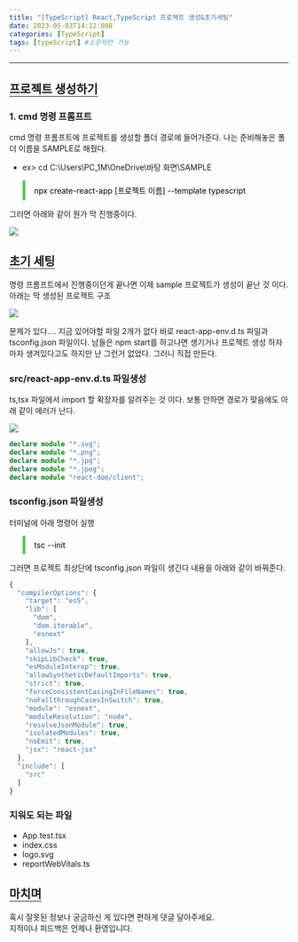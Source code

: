 ```yaml
---
title: "[TypeScript] React,TypeScript 프로젝트 생성&초기세팅"
date: 2023-05-03T14:12:000
categories: [TypeScript]
tags: [typeScript] #소문자만 가능
---
```


---

## <b style="border-bottom:2px solid gray">프로젝트 생성하기</b>

### <b>1. cmd 명령 프롬프트</b>

<span>cmd 명령 프롬프트에 프로젝트를 생성할 폴더 경로에 들어가준다. 나는 준비해놓은 폴더 이름을 SAMPLE로 해줬다.</span><br/>

- ex> cd C:\Users\PC_1M\OneDrive\바탕 화면\SAMPLE

<blockquote style="color:black; padding: 0.5rem 1rem; border-left: 5px solid #5cc55b;">
    <span>npx create-react-app [프로젝트 이름] --template typescript</span>
</blockquote>

<p>그러면 아래와 같이 뭔가 막 진행중이다.</p>

<img src="https://user-images.githubusercontent.com/88264006/235838814-467e3985-2f53-4ef8-b9c9-5f126e81c372.png"/>

## <b style="border-bottom:2px solid gray">초기 세팅</b>

<p>명령 프롬프트에서 진행중이던게 끝나면 이제 sample 프로젝트가 생성이 끝난 것 이다. 아래는 막 생성된 프로젝트 구조</p>

<img src="https://user-images.githubusercontent.com/88264006/235839385-31b50f92-e55d-47da-a5cb-ce3a989ebd80.png"/>

<p>문제가 있다.... 지금 있어야할 파일 2개가 없다 바로 react-app-env.d.ts 파일과 tsconfig.json 파일이다. 남들은 npm start를 하고나면 생기거나 프로젝트 생성 하자마자 생겨있다고도 하지만 난 그런거 없었다. 그러니 직접 만든다.</p>

### <b>src/react-app-env.d.ts 파일생성</b>

<p>ts,tsx 파일에서 import 할 확장자를 알려주는 것 이다. 보통 안하면 경로가 맞음에도 아래 같이 에러가 난다.</p>

<img src="https://user-images.githubusercontent.com/88264006/235840036-506eba54-62fa-4dd1-9c63-3f916ffd00e6.png"/>

```ts
declare module "*.svg";
declare module "*.png";
declare module "*.jpg";
declare module "*.jpeg";
declare module "react-dom/client";
```

### <b>tsconfig.json 파일생성</b>

<p>터미널에 아래 명령어 실행</p>

<blockquote style="color:black; padding: 0.5rem 1rem; border-left: 5px solid #5cc55b;">
    <span>tsc --init</span>
</blockquote>

<p>그러면 프로젝트 최상단에 tsconfig.json 파일이 생긴다 내용을 아래와 같이 바꿔준다.</p>

```ts
{
  "compilerOptions": {
    "target": "es5",
    "lib": [
      "dom",
      "dom.iterable",
      "esnext"
    ],
    "allowJs": true,
    "skipLibCheck": true,
    "esModuleInterop": true,
    "allowSyntheticDefaultImports": true,
    "strict": true,
    "forceConsistentCasingInFileNames": true,
    "noFallthroughCasesInSwitch": true,
    "module": "esnext",
    "moduleResolution": "node",
    "resolveJsonModule": true,
    "isolatedModules": true,
    "noEmit": true,
    "jsx": "react-jsx"
  },
  "include": [
    "src"
  ]
}
```

### <b>지워도 되는 파일</b>

- App.test.tsx
- index.css
- logo.svg
- reportWebVitals.ts

## <b style="border-bottom:2px solid gray"><b>마치며</b></b>
<P>혹시 잘못된 정보나 궁금하신 게 있다면 편하게 댓글 달아주세요.<br/>
지적이나 피드백은 언제나 환영입니다.</p>
